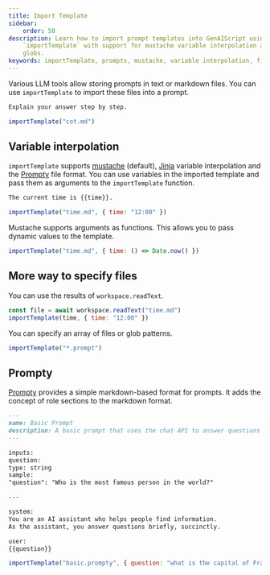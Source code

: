 ```yaml
---
title: Import Template
sidebar:
    order: 50
description: Learn how to import prompt templates into GenAIScript using
    `importTemplate` with support for mustache variable interpolation and file
    globs.
keywords: importTemplate, prompts, mustache, variable interpolation, file globs
---
```


Various LLM tools allow storing prompts in text or markdown files.
You can use `importTemplate` to import these files into a prompt.

```markdown title="cot.md"
Explain your answer step by step.
```

```js title="tool.genai.mjs"
importTemplate("cot.md")
```

## Variable interpolation

`importTemplate` supports [mustache](https://mustache.github.io/) (default), [Jinja](https://www.npmjs.com/package/@huggingface/jinja) variable interpolation and the [Prompty](https://prompty.ai/) file format. You can use variables in the imported template and pass them as arguments to the `importTemplate` function.

```markdown title="time.md"
The current time is {{time}}.
```

```js title="tool.genai.mjs"
importTemplate("time.md", { time: "12:00" })
```

Mustache supports arguments as functions. This allows you to pass dynamic values to the template.

```js title="tool.genai.mjs"
importTemplate("time.md", { time: () => Date.now() })
```

## More way to specify files

You can use the results of `workspace.readText`.

```js title="tool.genai.mjs"
const file = await workspace.readText("time.md")
importTemplate(time, { time: "12:00" })
```

You can specify an array of files or glob patterns.

```js
importTemplate("*.prompt")
```

## Prompty

[Prompty](https://prompty.ai/) provides a simple markdown-based format for prompts. It adds the concept of role sections to the markdown format.

```markdown
---
name: Basic Prompt
description: A basic prompt that uses the chat API to answer questions
---

inputs:
question:
type: string
sample:
"question": "Who is the most famous person in the world?"

---

system:
You are an AI assistant who helps people find information.
As the assistant, you answer questions briefly, succinctly.

user:
{{question}}
```

```js title="tool.genai.mjs"
importTemplate("basic.prompty", { question: "what is the capital of France?" })
```
